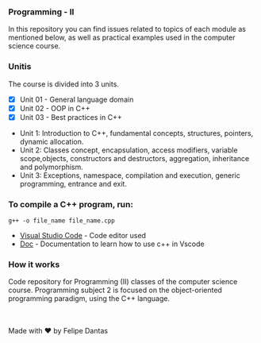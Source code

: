 ### Programming - II
 In this repository you can find issues related to topics of each module as mentioned below, as well as practical examples used in the computer science course.
 
### Unitis
The course is divided into 3 units.

- [x] Unit 01 - General language domain
- [x] Unit 02 - OOP in C++
- [x] Unit 03 - Best practices in C++

* Unit 1: Introduction to C++, fundamental concepts, structures, pointers, dynamic allocation.
* Unit 2: Classes concept, encapsulation, access modifiers, variable scope,objects, constructors and destructors, aggregation, inheritance and polymorphism.
* Unit 3: Exceptions, namespace, compilation and execution, generic programming,
entrance and exit.

### To compile a C++ program, run:
```
g++ -o file_name file_name.cpp
```
* [Visual Studio Code](https://code.visualstudio.com/) - Code editor used
* [Doc](https://code.visualstudio.com/docs/cpp/config-msvc) - Documentation to learn how to use c++ in Vscode

### How it works

Code repository for Programming (II) classes of the computer science course. Programming subject 2 is focused on the object-oriented programming paradigm, using the C++ language.

<br>
<br>
Made with ♥ by Felipe Dantas
